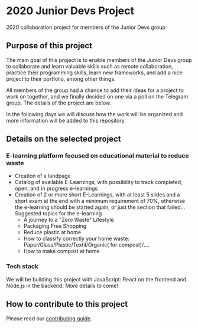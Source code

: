 # 2020 Junior Devs Project

2020 collaboration project for members of the Junior Devs group

## Purpose of this project

The main goal of this project is to enable members of the Junior Devs group to collaborate and learn valuable skills such as remote collaboration, practice their programming skills, learn new frameworks, and add a nice project to their portfolio, among other things.

All members of the group had a chance to add their ideas for a project to work on together, and we finally decided on one via a poll on the Telegram group. The details of the project are below.

In the following days we will discuss how the work will be organized and more information will be added to this repository.

## Details on the selected project

### E-learning platform focused on educational material to reduce waste

- Creation of a landpage
- Catalog of available E-Learnings, with possibility to track completed, open, and in progress e-learnings
- Creation of 2 or more short E-Learnings, with at least 5 slides and a short exam at the end with a minimum requirement of 70%, otherwise the e-learning should be started again, or just the section that failed... Suggested topics for the e-learning
  - A journey to a "Zero Waste" Lifestyle
  - Packaging Free Shopping
  - Reduce plastic at home
  - How to classify correctly your home waste: Paper/Glass/Plastic/Textil/Organic( for compost)/....
  - How to make compost at home

### Tech stack

We will be building this project with JavaScript: React on the frontend and Node.js in the backend. More details to come!

## How to contribute to this project

Please read our [contributing guide](https://github.com/Junior-Devs/2020-Junior-Devs-Project/blob/master/CONTRIBUTING.md).

